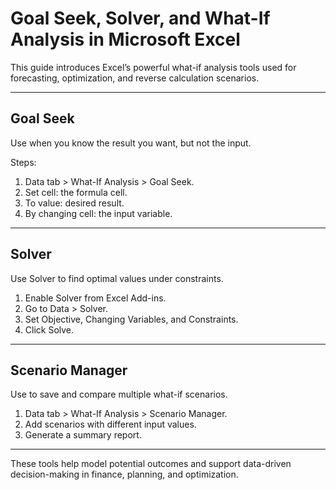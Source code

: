 # Goal Seek, Solver, and What-If Analysis in Microsoft Excel

This guide introduces Excel’s powerful what-if analysis tools used for forecasting, optimization, and reverse calculation scenarios.

---

## Goal Seek

Use when you know the result you want, but not the input.

Steps:
1. Data tab > What-If Analysis > Goal Seek.
2. Set cell: the formula cell.
3. To value: desired result.
4. By changing cell: the input variable.

---

## Solver

Use Solver to find optimal values under constraints.

1. Enable Solver from Excel Add-ins.
2. Go to Data > Solver.
3. Set Objective, Changing Variables, and Constraints.
4. Click Solve.

---

## Scenario Manager

Use to save and compare multiple what-if scenarios.

1. Data tab > What-If Analysis > Scenario Manager.
2. Add scenarios with different input values.
3. Generate a summary report.

---

These tools help model potential outcomes and support data-driven decision-making in finance, planning, and optimization.
